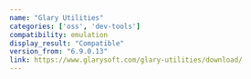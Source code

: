 ```yaml
---
name: "Glary Utilities"
categories: ['oss', 'dev-tools']
compatibility: emulation
display_result: "Compatible"
version_from: "6.9.0.13"
link: https://www.glarysoft.com/glary-utilities/download/
---
```

